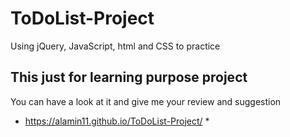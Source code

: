 # ToDoList-Project
 Using jQuery, JavaScript,  html and CSS to practice 
## This just for learning purpose project
 You can have a look at it and give me your review and suggestion
*  https://alamin11.github.io/ToDoList-Project/ *

